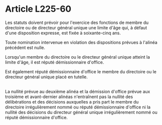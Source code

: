# Article L225-60

<p>Les statuts doivent prévoir pour l'exercice des fonctions de membre du directoire ou de directeur général unique une limite d'âge qui, à défaut d'une disposition expresse, est fixée à soixante-cinq ans.</p><p>Toute nomination intervenue en violation des dispositions prévues à l'alinéa précédent est nulle.</p><p>Lorsqu'un membre du directoire ou le directeur général unique atteint la limite d'âge, il est réputé démissionnaire d'office.</p><p>Est également réputé démissionnaire d'office le membre du directoire ou le directeur général unique placé en tutelle.<br/><br/>

La nullité prévue au deuxième alinéa et la démission d'office prévue aux troisième et avant-dernier alinéas n'entraînent pas la nullité des délibérations et des décisions auxquelles a pris part le membre du directoire irrégulièrement nommé ou réputé démissionnaire d'office ni la nullité des décisions du directeur général unique irrégulièrement nommé ou réputé démissionnaire d'office.</p>